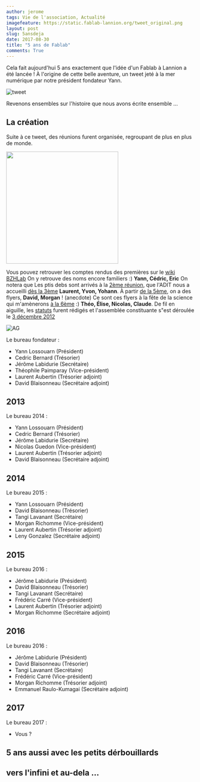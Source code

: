 ```yaml
---
author: jerome
tags: Vie de l'association, Actualité
imagefeature: https://static.fablab-lannion.org/tweet_original.png
layout: post
slug: 5ansdeja
date: 2017-08-30
title: "5 ans de Fablab"
comments: True
---
```


Cela fait aujourd'hui 5 ans exactement que l'idée d'un Fablab à Lannion a été lancée !
À  l'origine de cette belle aventure, un tweet jeté à la mer numérique par notre président fondateur Yann.

![tweet](https://static.fablab-lannion.org/tweet_original.png)

Revenons ensembles sur l'histoire que nous avons écrite ensemble ...

## La création
Suite à ce tweet, des réunions furent organisée, regroupant de plus en plus de monde.

<img src="https://static.fablab-lannion.org/Reunion10.jpg" width="300">

Vous pouvez retrouver les comptes rendus des premières sur le [wiki BZHLab](http://bzhlab.wikidot.com/fablab-lannion)
On y retrouve des noms encore familiers :) **Yann, Cédric, Eric**
On notera que Les ptis debs sont arrivés à la [2ème réunion](http://yann.lossouarn.net/2012/09/30/compte-rendu-de-la-reunion-fablab2-et-annonce-de-la-reunion-3/), que l'ADIT nous a accueilli [dès la 3ème](http://yann.lossouarn.net/2012/10/02/compte-rendu-de-la-reunion-fablab-3/) **Laurent, Yvon, Yohann**. À partir [de la 5ème](http://www.fablab-lannion.org/2012/10/compte-rendu-de-la-reunion-5), on a des flyers, **David, Morgan** ! (anecdote) Ce sont ces flyers à la fête de la science qui m'amènerons [à la 6ème](http://www.fablab-lannion.org/2012/10/compte-rendu-de-la-reunion-6) :) **Théo, Élise, Nicolas, Claude**. De fil en aiguille, les [statuts](http://wiki.fablab-lannion.org//index.php?title=Statuts) furent rédigés et l'assemblée constituante s"est déroulée le [3 décembre 2012](http://www.fablab-lannion.org/2012/12/assemblee-constituante.html)

![AG](https://static.fablab-lannion.org/FABLAB2-300x200.jpg)

Le bureau fondateur :
* Yann Lossouarn (Président)
* Cedric Bernard (Trésorier)
* Jérôme Labidurie (Secrétaire)
* Théophile Paimparay (Vice-président)
* Laurent Aubertin (Trésorier adjoint)
* David Blaisonneau (Secrétaire adjoint)

## 2013

Le bureau 2014 :
* Yann Lossouarn (Président)
* Cedric Bernard (Trésorier)
* Jérôme Labidurie (Secrétaire)
* Nicolas Guedon (Vice-président)
* Laurent Aubertin (Trésorier adjoint)
* David Blaisonneau (Secrétaire adjoint)

## 2014

Le bureau 2015 :
* Yann Lossouarn (Président)
* David Blaisonneau (Trésorier)
* Tangi Lavanant (Secrétaire)
* Morgan Richomme (Vice-président)
* Laurent Aubertin (Trésorier adjoint)
* Leny Gonzalez (Secrétaire adjoint)

## 2015

Le bureau 2016 :
* Jérôme Labidurie (Président)
* David Blaisonneau (Trésorier)
* Tangi Lavanant (Secrétaire)
* Frédéric Carré (Vice-président)
* Laurent Aubertin (Trésorier adjoint)
* Morgan Richomme (Secrétaire adjoint)

## 2016

Le bureau 2016 :
* Jérôme Labidurie (Président)
* David Blaisonneau (Trésorier)
* Tangi Lavanant (Secrétaire)
* Frédéric Carré (Vice-président)
* Morgan Richomme (Trésorier adjoint)
* Emmanuel Raulo-Kumagai (Secrétaire adjoint)

## 2017

Le bureau 2017 :
* Vous ?

## 5 ans aussi avec les petits dérbouillards

## vers l'infini et au-dela ...

